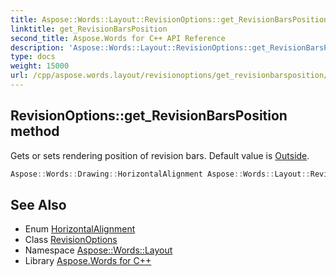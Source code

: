 ```yaml
---
title: Aspose::Words::Layout::RevisionOptions::get_RevisionBarsPosition method
linktitle: get_RevisionBarsPosition
second_title: Aspose.Words for C++ API Reference
description: 'Aspose::Words::Layout::RevisionOptions::get_RevisionBarsPosition method. Gets or sets rendering position of revision bars. Default value is Outside in C++.'
type: docs
weight: 15000
url: /cpp/aspose.words.layout/revisionoptions/get_revisionbarsposition/
---
```

## RevisionOptions::get_RevisionBarsPosition method


Gets or sets rendering position of revision bars. Default value is [Outside](../../../aspose.words.drawing/horizontalalignment/).

```cpp
Aspose::Words::Drawing::HorizontalAlignment Aspose::Words::Layout::RevisionOptions::get_RevisionBarsPosition() const
```


## See Also

* Enum [HorizontalAlignment](../../../aspose.words.drawing/horizontalalignment/)
* Class [RevisionOptions](../)
* Namespace [Aspose::Words::Layout](../../)
* Library [Aspose.Words for C++](../../../)
